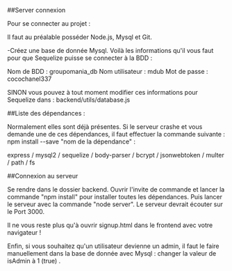 
##Server connexion

Pour se connecter au projet : 

Il faut au préalable posséder Node.js, Mysql et Git. 

-Créez une base de donnée Mysql. Voilà les informations qu'il vous faut pour que Sequelize puisse se connecter à la BDD : 

Nom de BDD : groupomania_db
Nom utilisateur : mdub
Mot de passe : cocochanel337

SINON vous pouvez à tout moment modifier ces informations pour Sequelize dans : backend/utils/database.js

##Liste des dépendances : 

Normalement elles sont déjà présentes. Si le serveur crashe et vous demande une de ces dépendances, il faut effectuer la commande suivante : npm install --save "nom de la dépendance" :

express / mysql2 / sequelize / body-parser / bcrypt / jsonwebtoken / multer / path / fs


##Connexion au serveur

Se rendre dans le dossier backend. Ouvrir l'invite de commande et lancer la commande "npm install" pour installer toutes les dépendances. Puis lancer le serveur avec la commande "node server". Le serveur devrait écouter sur le Port 3000. 


Il ne vous reste plus qu'à ouvrir signup.html dans le frontend avec votre navigateur ! 

Enfin, si vous souhaitez qu'un utilisateur devienne un admin, il faut le faire manuellement dans la base de donnée avec Mysql : changer la valeur de isAdmin à 1 (true) .
